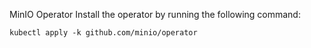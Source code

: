 MinIO Operator
Install the operator by running the following command:
```shell script
kubectl apply -k github.com/minio/operator
```
